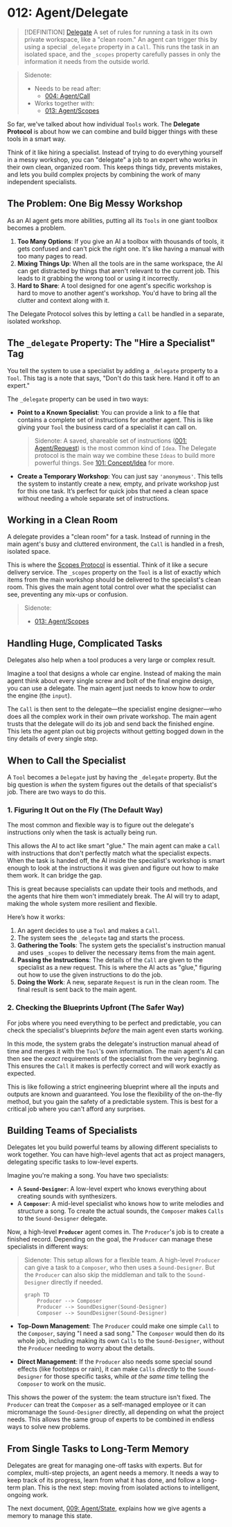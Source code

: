 # 012: Agent/Delegate

> [!DEFINITION] [Delegate](./000_glossary.md)
> A set of rules for running a task in its own private workspace, like a "clean room." An agent can trigger this by using a special `_delegate` property in a `Call`. This runs the task in an isolated space, and the `_scopes` property carefully passes in only the information it needs from the outside world.

> Sidenote:
> *   Needs to be read after:
>     *   [004: Agent/Call](./004_agent_call.md)
> *   Works together with:
>     *   [013: Agent/Scopes](./013_agent_scopes.md)

So far, we've talked about how individual `Tools` work. The **Delegate Protocol** is about how we can combine and build bigger things with these tools in a smart way.

Think of it like hiring a specialist. Instead of trying to do everything yourself in a messy workshop, you can "delegate" a job to an expert who works in their own clean, organized room. This keeps things tidy, prevents mistakes, and lets you build complex projects by combining the work of many independent specialists.

## The Problem: One Big Messy Workshop

As an AI agent gets more abilities, putting all its `Tools` in one giant toolbox becomes a problem.

1.  **Too Many Options**: If you give an AI a toolbox with thousands of tools, it gets confused and can't pick the right one. It's like having a manual with too many pages to read.
2.  **Mixing Things Up**: When all the tools are in the same workspace, the AI can get distracted by things that aren't relevant to the current job. This leads to it grabbing the wrong tool or using it incorrectly.
3.  **Hard to Share**: A tool designed for one agent's specific workshop is hard to move to another agent's workshop. You'd have to bring all the clutter and context along with it.

The Delegate Protocol solves this by letting a `Call` be handled in a separate, isolated workshop.

## The `_delegate` Property: The "Hire a Specialist" Tag

You tell the system to use a specialist by adding a `_delegate` property to a `Tool`. This tag is a note that says, "Don't do this task here. Hand it off to an expert."

The `_delegate` property can be used in two ways:

*   **Point to a Known Specialist**: You can provide a link to a file that contains a complete set of instructions for another agent. This is like giving your `Tool` the business card of a specialist it can call on.

    > Sidenote:
    > A saved, shareable set of instructions ([001: Agent/Request](./001_agent_request.md)) is the most common kind of `Idea`. The Delegate protocol is the main way we combine these `Ideas` to build more powerful things. See [101: Concept/Idea](./101_concept_idea.md) for more.

*   **Create a Temporary Workshop**: You can just say `'anonymous'`. This tells the system to instantly create a new, empty, and private workshop just for this one task. It’s perfect for quick jobs that need a clean space without needing a whole separate set of instructions.

## Working in a Clean Room

A delegate provides a "clean room" for a task. Instead of running in the main agent's busy and cluttered environment, the `Call` is handled in a fresh, isolated space.

This is where the [Scopes Protocol](./013_agent_scopes.md) is essential. Think of it like a secure delivery service. The `_scopes` property on the `Tool` is a list of exactly which items from the main workshop should be delivered to the specialist's clean room. This gives the main agent total control over what the specialist can see, preventing any mix-ups or confusion.

> Sidenote:
> *   [013: Agent/Scopes](./013_agent_scopes.md)

## Handling Huge, Complicated Tasks

Delegates also help when a tool produces a very large or complex result.

Imagine a tool that designs a whole car engine. Instead of making the main agent think about every single screw and bolt of the final engine design, you can use a delegate. The main agent just needs to know how to *order* the engine (the `input`).

The `Call` is then sent to the delegate—the specialist engine designer—who does all the complex work in their own private workshop. The main agent trusts that the delegate will do its job and send back the finished engine. This lets the agent plan out big projects without getting bogged down in the tiny details of every single step.

## When to Call the Specialist

A `Tool` becomes a `Delegate` just by having the `_delegate` property. But the big question is *when* the system figures out the details of that specialist's job. There are two ways to do this.

### 1. Figuring It Out on the Fly (The Default Way)

The most common and flexible way is to figure out the delegate's instructions only when the task is actually being run.

This allows the AI to act like smart "glue." The main agent can make a `Call` with instructions that don't perfectly match what the specialist expects. When the task is handed off, the AI inside the specialist's workshop is smart enough to look at the instructions it was given and figure out how to make them work. It can bridge the gap.

This is great because specialists can update their tools and methods, and the agents that hire them won't immediately break. The AI will try to adapt, making the whole system more resilient and flexible.

Here’s how it works:

1.  An agent decides to use a `Tool` and makes a `Call`.
2.  The system sees the `_delegate` tag and starts the process.
3.  **Gathering the Tools**: The system gets the specialist's instruction manual and uses `_scopes` to deliver the necessary items from the main agent.
4.  **Passing the Instructions**: The details of the `Call` are given to the specialist as a new request. This is where the AI acts as "glue," figuring out how to use the given instructions to do the job.
5.  **Doing the Work**: A new, separate `Request` is run in the clean room. The final result is sent back to the main agent.

### 2. Checking the Blueprints Upfront (The Safer Way)

For jobs where you need everything to be perfect and predictable, you can check the specialist's blueprints *before* the main agent even starts working.

In this mode, the system grabs the delegate's instruction manual ahead of time and merges it with the `Tool`'s own information. The main agent's AI can then see the *exact* requirements of the specialist from the very beginning. This ensures the `Call` it makes is perfectly correct and will work exactly as expected.

This is like following a strict engineering blueprint where all the inputs and outputs are known and guaranteed. You lose the flexibility of the on-the-fly method, but you gain the safety of a predictable system. This is best for a critical job where you can't afford any surprises.

## Building Teams of Specialists

Delegates let you build powerful teams by allowing different specialists to work together. You can have high-level agents that act as project managers, delegating specific tasks to low-level experts.

Imagine you're making a song. You have two specialists:

*   A **`Sound-Designer`**: A low-level expert who knows everything about creating sounds with synthesizers.
*   A **`Composer`**: A mid-level specialist who knows how to write melodies and structure a song. To create the actual sounds, the `Composer` makes `Calls` to the `Sound-Designer` delegate.

Now, a high-level **`Producer`** agent comes in. The `Producer`'s job is to create a finished record. Depending on the goal, the `Producer` can manage these specialists in different ways:

> Sidenote:
> This setup allows for a flexible team. A high-level `Producer` can give a task to a `Composer`, who then uses a `Sound-Designer`. But the `Producer` can also skip the middleman and talk to the `Sound-Designer` directly if needed.
>
> ```mermaid
> graph TD
>     Producer --> Composer
>     Producer --> SoundDesigner(Sound-Designer)
>     Composer --> SoundDesigner(Sound-Designer)
> ```

*   **Top-Down Management**: The `Producer` could make one simple `Call` to the `Composer`, saying "I need a sad song." The `Composer` would then do its whole job, including making its own `Calls` to the `Sound-Designer`, without the `Producer` needing to worry about the details.

*   **Direct Management**: If the `Producer` also needs some special sound effects (like footsteps or rain), it can make `Calls` *directly* to the `Sound-Designer` for those specific tasks, while *at the same time* telling the `Composer` to work on the music.

This shows the power of the system: the team structure isn't fixed. The `Producer` can treat the `Composer` as a self-managed employee or it can micromanage the `Sound-Designer` directly, all depending on what the project needs. This allows the same group of experts to be combined in endless ways to solve new problems.

## From Single Tasks to Long-Term Memory

Delegates are great for managing one-off tasks with experts. But for complex, multi-step projects, an agent needs a memory. It needs a way to keep track of its progress, learn from what it has done, and follow a long-term plan. This is the next step: moving from isolated actions to intelligent, ongoing work.

The next document, [009: Agent/State](./009_agent_state.md), explains how we give agents a memory to manage this state.
